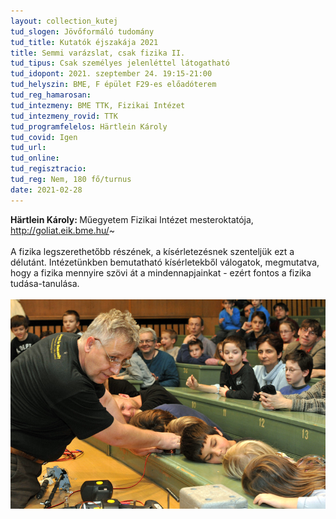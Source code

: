 ```yaml
---
layout: collection_kutej
tud_slogen: Jövőformáló tudomány
tud_title: Kutatók éjszakája 2021
title: Semmi varázslat, csak fizika II.
tud_tipus: Csak személyes jelenléttel látogatható
tud_idopont: 2021. szeptember 24. 19:15-21:00 
tud_helyszin: BME, F épület F29-es előadóterem
tud_reg_hamarosan:
tud_intezmeny: BME TTK, Fizikai Intézet
tud_intezmeny_rovid: TTK
tud_programfelelos: Härtlein Károly
tud_covid: Igen
tud_url:
tud_online:
tud_regisztracio:
tud_reg: Nem, 180 fő/turnus
date: 2021-02-28
---
```



<b>Härtlein Károly: </b>Műegyetem Fizikai Intézet mesteroktatója,  <a href="http://goliat.eik.bme.hu/~hartlein/" target="_blank" > http://goliat.eik.bme.hu/~ </a>
<br><br>
A fizika legszerethetőbb részének, a kísérletezésnek szenteljük ezt a délutánt. Intézetünkben bemutatható kísérletekből válogatok, megmutatva, hogy a fizika mennyire szövi át a mindennapjainkat - ezért fontos a fizika tudása-tanulása.
<br><br>
<img src="images/Hartlein_Karoly_BME_2017_04.jpg" max-width="500" class="center">
